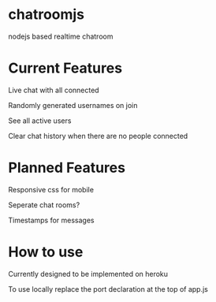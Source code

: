 # chatroomjs
<p>nodejs based realtime chatroom</p>
<h1>Current Features</h1>
<p>Live chat with all connected</p>
<p>Randomly generated usernames on join</p>
<p>See all active users</p>
<p>Clear chat history when there are no people connected</p>
<h1>Planned Features</h1>
<p>Responsive css for mobile</p>
<p>Seperate chat rooms?</p>
<p>Timestamps for messages</p>
<h1>How to use</h1>
<p>Currently designed to be implemented on heroku</p>
<p>To use locally replace the port declaration at the top of app.js
